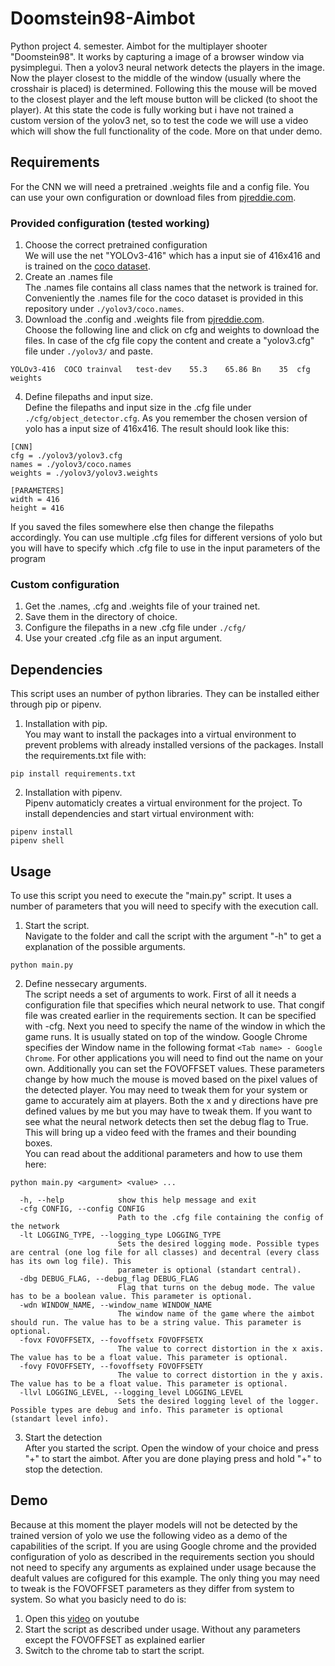# Doomstein98-Aimbot
Python project 4. semester. Aimbot for the multiplayer shooter "Doomstein98". It works by capturing a image of a browser window via pysimplegui. Then a yolov3 neural network detects the players in the image. Now the player closest to the middle of the window (usually where the crosshair is placed) is determined. Following this the mouse will be moved to the closest player and the left mouse button will be clicked (to shoot the player). 
At this state the code is fully working but i have not trained a custom version of the yolov3 net, so to test the code we will use a video which will show the full functionality of the code. More on that under demo.

## Requirements
For the CNN we will need a pretrained .weights file and a config file. You can use your own configuration or download files from <a href=https://pjreddie.com/darknet/yolo/>pjreddie.com</a>.
<br>
### Provided configuration (tested working)
1. Choose the correct pretrained configuration <br>
We will use the net "YOLOv3-416" which has a input sie of 416x416 and is trained on the <a href=https://cocodataset.org/#home>coco dataset</a>.
2. Create an .names file <br>
The .names file contains all class names that the network is trained for. Conveniently the .names file for the coco dataset is provided in this repository under ```./yolov3/coco.names```.
3. Download the .config and .weights file from <a href=https://pjreddie.com/darknet/yolo/>pjreddie.com</a>. <br>
Choose the following line and click on cfg and weights to download the files. In case of the cfg file copy the content and create a "yolov3.cfg" file under ```./yolov3/``` and paste.
```
YOLOv3-416	COCO trainval	test-dev	55.3	65.86 Bn	35	cfg	weights
```
4. Define filepaths and input size. <br>
Define the filepaths and input size in the .cfg file under ```./cfg/object_detector.cfg```. As you remember the chosen version of yolo has a input size of 416x416. The result should look like this:
```
[CNN]
cfg = ./yolov3/yolov3.cfg
names = ./yolov3/coco.names
weights = ./yolov3/yolov3.weights

[PARAMETERS]
width = 416
height = 416
```
If you saved the files somewhere else then change the filepaths accordingly. You can use multiple .cfg files for different versions of yolo but you will have to specify which .cfg file to use in the input parameters of the program

### Custom configuration
1. Get the .names, .cfg and .weights file of your trained net.
2. Save them in the directory of choice.
3. Configure the filepaths in a new .cfg file under ```./cfg/```
4. Use your created .cfg file as an input argument.

## Dependencies
This script uses an number of python libraries. They can be installed either through pip or pipenv.
1. Installation with pip. <br>
You may want to install the packages into a virtual environment to prevent problems with already installed versions of the packages. Install the requirements.txt file with:
```
pip install requirements.txt
```
2. Installation with pipenv. <br>
Pipenv automaticly creates a virtual environment for the project. To install dependencies and start virtual environment with:
```
pipenv install
pipenv shell
```

## Usage
To use this script you need to execute the "main.py" script. It uses a number of parameters that you will need to specify with the execution call.
1. Start the script. <br>
Navigate to the folder and call the script with the argument "-h" to get a explanation of the possible arguments.
```
python main.py
```
2. Define nessecary arguments. <br>
The script needs a set of arguments to work. First of all it needs a configuration file that specifies which neural network to use. That congif file was created earlier in the requirements section. It can be specified with -cfg. Next you need to specify the name of the window in which the game runs. It is usually stated on top of the window. Google Chrome specifies der Window name in the following format ```<Tab name> - Google Chrome```. For other applications you will need to find out the name on your own. Additionally you can set the FOVOFFSET values. These parameters change by how much the mouse is moved based on the pixel values of the detected player. You may need to tweak them for your system or game to accurately aim at players. Both the x and y directions have pre defined values by me but you may have to tweak them. If you want to see what the neural network detects then set the debug flag to True. This will bring up a video feed with the frames and their bounding boxes. <br>
You can read about the additional parameters and how to use them here:
```
python main.py <argument> <value> ...
```
```
  -h, --help            show this help message and exit
  -cfg CONFIG, --config CONFIG
                        Path to the .cfg file containing the config of the network
  -lt LOGGING_TYPE, --logging_type LOGGING_TYPE
                        Sets the desired logging mode. Possible types are central (one log file for all classes) and decentral (every class has its own log file). This
                        parameter is optional (standart central).
  -dbg DEBUG_FLAG, --debug_flag DEBUG_FLAG
                        Flag that turns on the debug mode. The value has to be a boolean value. This parameter is optional.
  -wdn WINDOW_NAME, --window_name WINDOW_NAME
                        The window name of the game where the aimbot should run. The value has to be a string value. This parameter is optional.
  -fovx FOVOFFSETX, --fovoffsetx FOVOFFSETX
                        The value to correct distortion in the x axis. The value has to be a float value. This parameter is optional.
  -fovy FOVOFFSETY, --fovoffsety FOVOFFSETY
                        The value to correct distortion in the y axis. The value has to be a float value. This parameter is optional.
  -llvl LOGGING_LEVEL, --logging_level LOGGING_LEVEL
                        Sets the desired logging level of the logger. Possible types are debug and info. This parameter is optional (standart level info).
```
3. Start the detection <br>
After you started the script. Open the window of your choice and press "+" to start the aimbot. After you are done playing press and hold "+" to stop the detection. 


## Demo
Because at this moment the player models will not be detected by the trained version of yolo we use the following video as a demo of the capabilities of the script. If you are using Google chrome and the provided configuration of yolo as described in the requirements section you should not need to specify any arguments as explained under usage because the deafult values are cofigured for this example. The only thing you may need to tweak is the FOVOFFSET parameters as they differ from system to system. So what you basicly need to do is:
1. Open this <a href=https://www.youtube.com/shorts/tB-0oWBuK7A>video</a> on youtube
2. Start the script as described under usage. Without any parameters except the FOVOFFSET as explained earlier
3. Switch to the chrome tab to start the script. 



